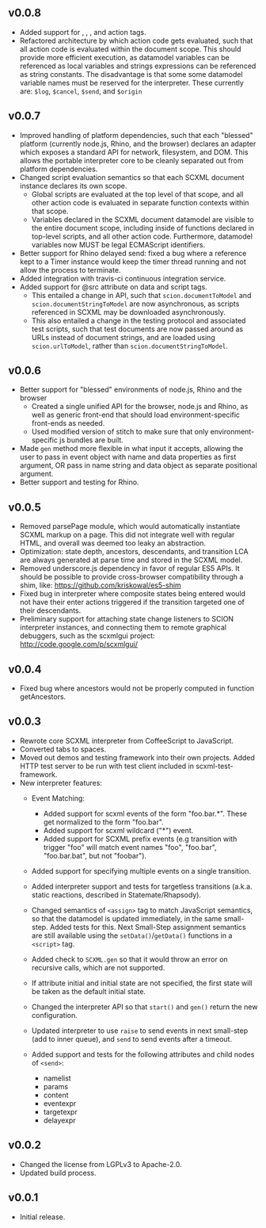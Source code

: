 v0.0.8
------

* Added support for <if>, <elseif>, <else>, and <foreach> action tags.
* Refactored architecture by which action code gets evaluated, such that all action code is evaluated within the document scope. This should provide more efficient execution, as datamodel variables can be referenced as local variables and strings expressions can be referenced as string constants. The disadvantage is that some some datamodel variable names must be reserved for the interpreter. These currently are: `$log`, `$cancel`, `$send`, and `$origin`

v0.0.7
------

* Improved handling of platform dependencies, such that each "blessed" platform (currently node.js, Rhino, and the browser) declares an adapter which exposes a standard API for network, filesystem, and DOM. This allows the portable interpreter core to be cleanly separated out from platform dependencies.
* Changed script evaluation semantics so that each SCXML document instance declares its own scope. 
    * Global scripts are evaluated at the top level of that scope, and all other action code is evaluated in separate function contexts within that scope. 
    * Variables declared in the SCXML document datamodel are visible to the entire document scope, including inside of functions declared in top-level scripts, and all other action code. Furthermore, datamodel variables now MUST be legal ECMAScript identifiers. 
* Better support for Rhino delayed send: fixed a bug where a reference kept to a Timer instance would keep the timer thread running and not allow the process to terminate.
* Added integration with travis-ci continuous integration service.
* Added support for @src attribute on data and script tags. 
    * This entailed a change in API, such that `scion.documentToModel` and `scion.documentStringToModel` are now asynchronous, as scripts referenced in SCXML may be downloaded asynchronously. 
    * This also entailed a change in the testing protocol and associated test scripts, such that test documents are now passed around as URLs instead of document strings, and are loaded using `scion.urlToModel`, rather than `scion.documentStringToModel`.

v0.0.6
------

* Better support for "blessed" environments of node.js, Rhino and the browser
    * Created a single unified API for the browser, node.js and Rhino, as well as generic front-end that should load environment-specific front-ends as needed. 
    * Used modified version of stitch to make sure that only environment-specific js bundles are built.
* Made `gen` method more flexible in what input it accepts, allowing the user to pass in event object with name and data properties as first argument, OR pass in name string and data object as separate positional argument.
* Better support and testing for Rhino.

v0.0.5
------

* Removed parsePage module, which would automatically instantiate SCXML markup on a page. This did not integrate well with regular HTML, and overall was deemed too leaky an abstraction.
* Optimization: state depth, ancestors, descendants, and transition LCA are always generated at parse time and stored in the SCXML model.
* Removed underscore.js dependency in favor of regular ES5 APIs. It should be possible to provide cross-browser compatibility through a shim, like: https://github.com/kriskowal/es5-shim
* Fixed bug in interpreter where composite states being entered would not have their enter actions triggered if the transition targeted one of their descendants. 
* Preliminary support for attaching state change listeners to SCION interpreter instances, and connecting them to remote graphical debuggers, such as the scxmlgui project: http://code.google.com/p/scxmlgui/

v0.0.4
------

* Fixed bug where ancestors would not be properly computed in function getAncestors.

v0.0.3
------

* Rewrote core SCXML interpreter from CoffeeScript to JavaScript.
* Converted tabs to spaces.
* Moved out demos and testing framework into their own projects. Added HTTP test server to be run with test client included in scxml-test-framework.
* New interpreter features:
    * Event Matching: 
        * Added support for scxml events of the form "foo.bar.*". These get normalized to the form "foo.bar".
        * Added support for scxml wildcard ("*") event. 
        * Added support for SCXML prefix events (e.g transition with trigger "foo" will match event names "foo", "foo.bar", "foo.bar.bat", but not "foobar").
    * Added support for specifying multiple events on a single transition.
    * Added interpreter support and tests for targetless transitions (a.k.a. static reactions, described in Statemate/Rhapsody).
    * Changed semantics of `<assign>` tag to match JavaScript semantics, so that the datamodel is updated immediately, in the same small-step. Added tests for this. Next Small-Step assignment semantics are still available using the `setData()`/`getData()` functions in a `<script>` tag.

    * Added check to `SCXML.gen` so that it would throw an error on recursive calls, which are not supported.
    * If attribute initial and initial state are not specified, the first state will be taken as the default initial state. 

    * Changed the interpreter API so that `start()` and `gen()` return the new configuration.

    * Updated interpreter to use `raise` to send events in next small-step (add to inner queue), and `send` to send events after a timeout. 

    * Added support and tests for the following attributes and child nodes of `<send>`:
        * namelist
        * params
        * content
        * eventexpr
        * targetexpr
        * delayexpr


v0.0.2
------

* Changed the license from LGPLv3 to Apache-2.0. 
* Updated build process.

v0.0.1
------

* Initial release.
